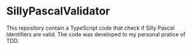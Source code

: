 # SillyPascalValidator
This repository contain a TypeScript code that check if Silly Pascal Identifiers are valid. The code was developed to my personal pratice of TDD.
